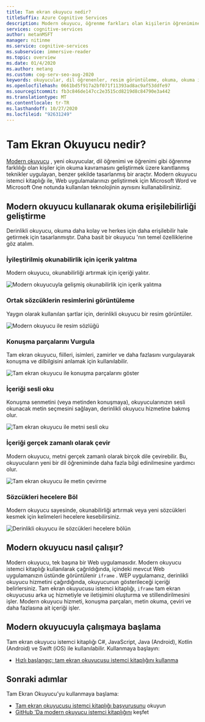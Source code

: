 ```yaml
---
title: Tam ekran okuyucu nedir?
titleSuffix: Azure Cognitive Services
description: Modern okuyucu, öğrenme farkları olan kişilerin öğrenimine ve yeni okuyucular ve dil öğrenimine yardımcı olmak için tasarlanan bir araçtır.
services: cognitive-services
author: metanMSFT
manager: nitinme
ms.service: cognitive-services
ms.subservice: immersive-reader
ms.topic: overview
ms.date: 01/4/2020
ms.author: metang
ms.custom: cog-serv-seo-aug-2020
keywords: okuyucular, dil öğrenenler, resim görüntüleme, okuma, okuma içeriği, çeviri
ms.openlocfilehash: 0661bd5f917a2bf071f11393ad8ac9af53ddfe97
ms.sourcegitcommit: fb3c846de147cc2e3515cd8219d8c84790e3a442
ms.translationtype: MT
ms.contentlocale: tr-TR
ms.lasthandoff: 10/27/2020
ms.locfileid: "92631249"
---
```

# <a name="what-is-immersive-reader"></a>Tam Ekran Okuyucu nedir?

[Modern okuyucu](https://www.onenote.com/learningtools) , yeni okuyucular, dil öğrenimi ve öğrenimi gibi öğrenme farklılığı olan kişiler için okuma kavramasını geliştirmek üzere kanıtlanmış teknikler uygulayan, benzer şekilde tasarlanmış bir araçtır. Modern okuyucu istemci kitaplığı ile, Web uygulamalarınızı geliştirmek için Microsoft Word ve Microsoft One notunda kullanılan teknolojinin aynısını kullanabilirsiniz. 

## <a name="use-immersive-reader-to-improve-reading-accessibility"></a>Modern okuyucu kullanarak okuma erişilebilirliği geliştirme 

Derinlikli okuyucu, okuma daha kolay ve herkes için daha erişilebilir hale getirmek için tasarlanmıştır. Daha basit bir okuyucu 'nın temel özelliklerine göz atalım.

### <a name="isolate-content-for-improved-readability"></a>İyileştirilmiş okunabilirlik için içerik yalıtma

Modern okuyucu, okunabilirliği artırmak için içeriği yalıtır. 

  ![Modern okuyucuyla gelişmiş okunabilirlik için içerik yalıtma](./media/immersive-reader.png)

### <a name="display-pictures-for-common-words"></a>Ortak sözcüklerin resimlerini görüntüleme

Yaygın olarak kullanılan şartlar için, derinlikli okuyucu bir resim görüntüler.

  ![Modern okuyucu ile resim sözlüğü](./media/picture-dictionary.png)

### <a name="highlight-parts-of-speech"></a>Konuşma parçalarını Vurgula

Tam ekran okuyucu, fiilleri, isimleri, zamirler ve daha fazlasını vurgulayarak konuşma ve dilbilgisini anlamak için kullanılabilir.

  ![Tam ekran okuyucu ile konuşma parçalarını göster](./media/parts-of-speech.png)

### <a name="read-content-aloud"></a>İçeriği sesli oku

Konuşma senmetini (veya metinden konuşmaya), okuyucularınızın sesli okunacak metin seçmesini sağlayan, derinlikli okuyucu hizmetine bakmış olur. 

  ![Tam ekran okuyucu ile metni sesli oku](./media/read-aloud.png)

### <a name="translate-content-in-real-time"></a>İçeriği gerçek zamanlı olarak çevir

Modern okuyucu, metni gerçek zamanlı olarak birçok dile çevirebilir. Bu, okuyucuların yeni bir dil öğreniminde daha fazla bilgi edinilmesine yardımcı olur.

  ![Tam ekran okuyucu ile metin çevirme](./media/translation.png)

### <a name="split-words-into-syllables"></a>Sözcükleri hecelere Böl

Modern okuyucu sayesinde, okunabilirliği artırmak veya yeni sözcükleri kesmek için kelimeleri hecelere kesebilirsiniz.

  ![Derinlikli okuyucu ile sözcükleri hecelere bölün](./media/syllabification.png)

## <a name="how-does-immersive-reader-work"></a>Modern okuyucu nasıl çalışır?

Modern okuyucu, tek başına bir Web uygulamasıdır. Modern okuyucu istemci kitaplığı kullanılarak çağrıldığında, içindeki mevcut Web uygulamanızın üstünde görüntülenir `iframe` . WEP uygulamanız, derinlikli okuyucu hizmetini çağırdığında, okuyucunun gösterileceği içeriği belirlersiniz. Tam ekran okuyucusu istemci kitaplığı, `iframe` tam ekran okuyucusu arka uç hizmetiyle ve iletişimini oluşturma ve stillendirilmesini işler. Modern okuyucu hizmeti, konuşma parçaları, metin okuma, çeviri ve daha fazlasına ait içeriği işler.

## <a name="get-started-with-immersive-reader"></a>Modern okuyucuyla çalışmaya başlama

Tam ekran okuyucu istemci kitaplığı C#, JavaScript, Java (Android), Kotlin (Android) ve Swift (iOS) ile kullanılabilir. Kullanmaya başlayın:

* [Hızlı başlangıç: tam ekran okuyucusu istemci kitaplığını kullanma](quickstarts/client-libraries.md)

## <a name="next-steps"></a>Sonraki adımlar

Tam Ekran Okuyucu’yu kullanmaya başlama:

* [Tam ekran okuyucusu istemci kitaplığı başvurusunu](./reference.md) okuyun
* [GitHub 'Da modern okuyucu istemci kitaplığını](https://github.com/microsoft/immersive-reader-sdk) keşfet
